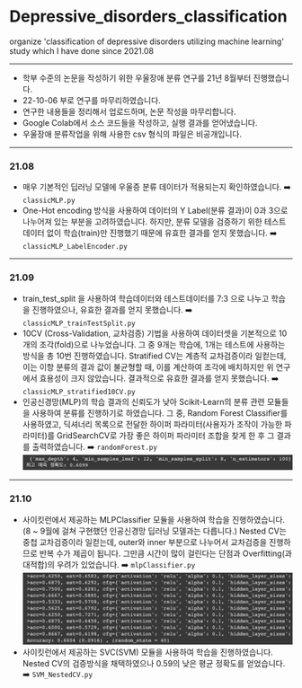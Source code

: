 # Depressive_disorders_classification

organize 'classification of depressive disorders utilizing machine learning' study which I have done since 2021.08

---

-   학부 수준의 논문을 작성하기 위한 우울장애 분류 연구를 21년 8월부터 진행했습니다.
-   22-10-06 부로 연구를 마무리하였습니다.
-   연구한 내용들을 정리해서 업로드하며, 논문 작성을 마무리합니다.
-   Google Colab에서 소스 코드들을 작성하고, 실행 결과를 얻어냈습니다.
-   우울장애 분류작업을 위해 사용한 csv 형식의 파일은 비공개입니다.

---

### 21.08

-   매우 기본적인 딥러닝 모델에 우울증 분류 데이터가 적용되는지 확인하였습니다. ➡️ `classicMLP.py`
-   One-Hot encoding 방식을 사용하여 데이터의 Y Label(분류 결과)이 0과 3으로 나누어져 있는 부분을 고려하였습니다. 하지만, 분류 모델을 검증하기 위한 테스트 데이터 없이 학습(train)만 진행했기 때문에 유효한 결과를 얻지 못했습니다. ➡️ `classicMLP_LabelEncoder.py`

---

### 21.09

-   train_test_split 을 사용하여 학습데이터와 테스트데이터를 7:3 으로 나누고 학습을 진행하였으나, 유효한 결과를 얻지 못했습니다. ➡️ `classicMLP_trainTestSplit.py`
-   10CV (Cross-Validation, 교차검증) 기법을 사용하여 데이터셋을 기본적으로 10개의 조각(fold)으로 나누었습니다. 그 중 9개는 학습에, 1개는 테스트에 사용하는 방식을 총 10번 진행하였습니다. Stratified CV는 계층적 교차검증이라 일컫는데, 이는 이항 분류의 결과 값이 불균형할 때, 이를 계산하여 조각에 배치하지만 위 연구에서 효용성이 크지 않았습니다. 결과적으로 유효한 결과를 얻지 못했습니다. ➡️ `classicMLP_stratified10CV.py`
-   인공신경망(MLP)의 학습 결과의 신뢰도가 낮아 Scikit-Learn의 분류 관련 모듈들을 사용하여 분류를 진행하기로 하였습니다. 그 중, Random Forest Classifier를 사용하였고, 딕셔너리 목록으로 전달한 하이퍼 파라미터(사용자가 조작이 가능한 파라미터)를 GridSearchCV로 가장 좋은 하이퍼 파라미터 조합을 찾게 한 후 그 결과를 출력하였습니다. ➡️ `randomForest.py`
    <img src="./images/randomForest.png">

---

### 21.10

-   사이킷런에서 제공하는 MLPClassifier 모듈을 사용하여 학습을 진행하였습니다. (8 ~ 9월에 걸쳐 구현했던 인공신경망 딥러닝 모델과는 다릅니다.) Nested CV는 중첩 교차검증이라 일컫는데, outer와 inner 부분으로 나누어서 교차검증을 진행하므로 반복 수가 제곱이 됩니다. 그만큼 시간이 많이 걸린다는 단점과 Overfitting(과대적합)의 우려가 있었습니다. ➡️ `mlpClassifier.py`
    <img src="./images/mlpClassifier.png">
-   사이킷런에서 제공하는 SVC(SVM) 모듈을 사용하여 학습을 진행하였습니다. Nested CV의 검증방식을 채택하였으나 0.59의 낮은 평균 정확도를 얻었습니다. ➡️ `SVM_NestedCV.py`
